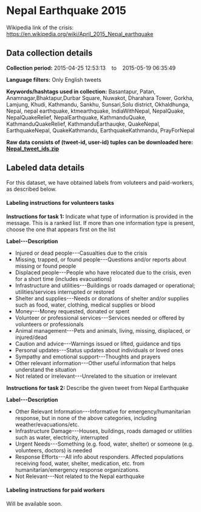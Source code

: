 # Nepal Earthquake 2015

Wikipedia link of the crisis: https://en.wikipedia.org/wiki/April_2015_Nepal_earthquake

## Data collection details

**Collection period:** 2015-04-25 12:53:13 &nbsp;&nbsp; to &nbsp;&nbsp; 2015-05-19 06:35:49

**Language filters:** Only English tweets

**Keywords/hashtags used in collection:** Basantapur, Patan, Anamnagar,Bhaktapur,Durbar Square, Nuwakot, Dharahara Tower, Gorkha, Lamjung, Khudi, Kathmandu, Sankhu, Sunsari,Solu district, Okhaldhunga, Nepal, nepal earthquake, ktmearthquake, IndiaWithNepal, NepalQuake, NepalQuakeRelief, NepalEarthquake, KathmanduQuake, KathmanduQuakeRelief, KathmanduEarthauqke, QuakeNepal, EarthquakeNepal, QuakeKathmandu, EarthquakeKathmandu, PrayForNepal

**Raw data consists of (tweet-id, user-id) tuples can be downloaded here: [Nepal_tweet_ids.zip](/resources/data/2015_Nepal_Earthquake_en/raw_data/tweet_ids.zip)**

## Labeled data details
For this dataset, we have obtained labels from voluteers and paid-workers, as described below.

#### Labeling instructions for volunteers tasks

**Instructions for task 1:**
Indicate what type of information is provided in the message. This is a ranked list. If more than one information type is present, choose the one that appears first on the list

**Label---Description**

* Injured or dead people---Casualties due to the crisis
* Missing, trapped, or found people---Questions and/or reports about missing or found people
* Displaced people---People who have relocated due to the crisis, even for a short time (includes evacuations)
* Infrastructure and utilities---Buildings or roads damaged or operational; utilities/services interrupted or restored
* Shelter and supplies---Needs or donations of shelter and/or supplies such as food, water, clothing, medical supplies or blood
* Money---Money requested, donated or spent
* Volunteer or professional services---Services needed or offered by volunteers or professionals
* Animal management---Pets and animals, living, missing, displaced, or injured/dead
* Caution and advice---Warnings issued or lifted, guidance and tips
* Personal updates---Status updates about individuals or loved ones
* Sympathy and emotional support---Thoughts and prayers
* Other relevant information---Other useful information that helps understand the situation
* Not related or irrelevant---Unrelated to the situation or irrelevant


**Instructions for task 2:**
Describe the given tweet from Nepal Earthquake

**Label---Description**

* Other Relevant Information---Informative for emergency/humanitarian response, but in none of the above categories, including weather/evacuations/etc.
* Infrastructure Damage---Houses, buildings, roads damaged or utilities such as water, electricity, interrupted
* Urgent Needs---Something (e.g. food, water, shelter) or someone (e.g. volunteers, doctors) is needed
* Response Efforts---All info about responders. Affected populations receiving food, water, shelter, medication, etc. from humanitarian/emergency response organizations.
* Not Relevant---Not related to the Nepal earthquake

#### Labeling instructions for paid workers
Will be available soon.

